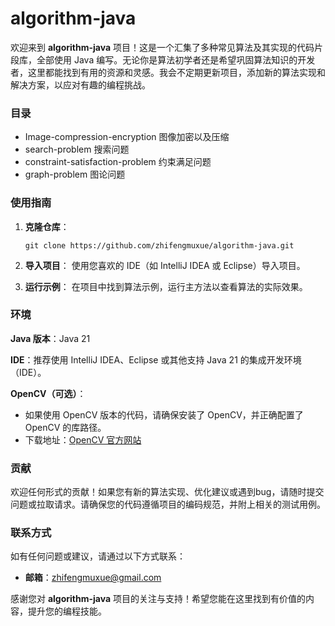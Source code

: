 # algorithm-java
欢迎来到 **algorithm-java** 项目！这是一个汇集了多种常见算法及其实现的代码片段库，全部使用 Java 编写。无论你是算法初学者还是希望巩固算法知识的开发者，这里都能找到有用的资源和灵感。我会不定期更新项目，添加新的算法实现和解决方案，以应对有趣的编程挑战。

### 目录

- Image-compression-encryption 图像加密以及压缩
- search-problem 搜索问题
- constraint-satisfaction-problem 约束满足问题
- graph-problem 图论问题



### 使用指南

1. **克隆仓库**：

   ```
   git clone https://github.com/zhifengmuxue/algorithm-java.git
   ```

2. **导入项目**：
    使用您喜欢的 IDE（如 IntelliJ IDEA 或 Eclipse）导入项目。

3. **运行示例**：
    在项目中找到算法示例，运行主方法以查看算法的实际效果。



### 环境

**Java 版本**：Java 21

**IDE**：推荐使用 IntelliJ IDEA、Eclipse 或其他支持 Java 21 的集成开发环境（IDE）。

**OpenCV（可选）**：

- 如果使用 OpenCV 版本的代码，请确保安装了 OpenCV，并正确配置了 OpenCV 的库路径。
- 下载地址：[OpenCV 官方网站](https://opencv.org/releases/)



### 贡献

欢迎任何形式的贡献！如果您有新的算法实现、优化建议或遇到bug，请随时提交问题或拉取请求。请确保您的代码遵循项目的编码规范，并附上相关的测试用例。

### 联系方式

如有任何问题或建议，请通过以下方式联系：

- **邮箱**：[zhifengmuxue@gmail.com](mailto:zhifengmuxue@gmail.com)

感谢您对 **algorithm-java** 项目的关注与支持！希望您能在这里找到有价值的内容，提升您的编程技能。
